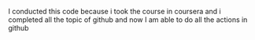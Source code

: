 I conducted this code because i took the course in coursera and i completed all the topic of github and now I am able to do all the actions in github
